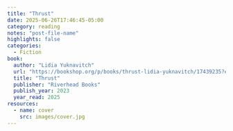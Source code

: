 ```yaml
---
title: "Thrust"
date: 2025-06-26T17:46:45-05:00
category: reading
notes: "post-file-name"
highlights: false
categories:
  - Fiction
book:
  author: "Lidia Yuknavitch"
  url: "https://bookshop.org/p/books/thrust-lidia-yuknavitch/17439235?ean=9780525534914&next=t"
  title: "Thrust"
  publisher: "Riverhead Books"
  publish_year: 2023
  year_read: 2025
resources:
  - name: cover
    src: images/cover.jpg
---
```


